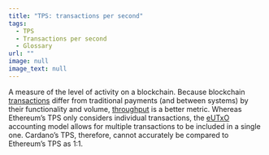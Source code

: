 ```yaml
---
title: "TPS: transactions per second"
tags:
  - TPS
  - Transactions per second
  - Glossary
url: ""
image: null
image_text: null
---
```


A measure of the level of activity on a blockchain. Because blockchain [transactions](https://www.essentialcardano.io/glossary/transaction-tx) differ from traditional payments (and between systems) by their functionality and volume, [throughput](https://www.essentialcardano.io/glossary/throughput) is a better metric. Whereas Ethereum’s TPS only considers individual transactions, the [eUTxO](https://www.essentialcardano.io/glossary/eutxo) accounting model allows for multiple transactions to be included in a single one. Cardano’s TPS, therefore, cannot accurately be compared to Ethereum’s TPS as 1:1.
